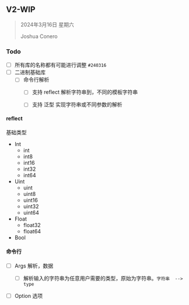 ## V2-WIP

> 2024年3月16日 星期六
>
> Joshua Conero





### Todo

- [ ] 所有库的名称都有可能进行调整 `#240316`
- [ ] 二进制基础库
  - [ ] 命令行解析
    - [ ] 支持 reflect 解析字符串到，不同的模板字符串
    - [ ] 支持 泛型 实现字符串或不同参数的解析





#### reflect

基础类型

- Int
  - int
  - int8
  - int16
  - int32
  - int64
- Uint
  - uint
  - uint8
  - uint16
  - uint32
  - uint64
- Float
  - float32
  - float64
- Bool





#### 命令行

- [ ] Args 解析，数据
  - [ ] 解析输入的字符串为任意用户需要的类型，原始为字符串。`字符串  --> type`
- [ ] Option 选项

